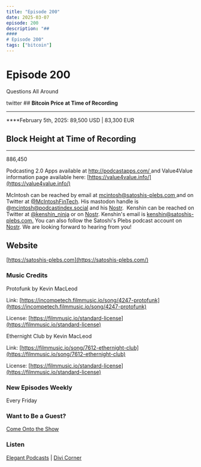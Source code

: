 ```yaml
---
title: "Episode 200"
date: 2025-03-07
episode: 200
description: "## 
#### 
# Episode 200"
tags: ["bitcoin"]
---
```


## 
#### 
# Episode 200

Questions All Around

twitter                               ## **Bitcoin Price at Time of Recording**
** **

****February 5th, 2025: 89,500 USD | 83,300 EUR   

### 

## **Block Height at Time of Recording**
****

886,450

Podcasting 2.0 Apps available at [http://podcastapps.com/ ](http://newpodcastapps.com/) and Value4Value information page available here: [https://value4value.info/](https://value4value.info/)

McIntosh can be reached by email at [mcintosh@satoshis-plebs.com ](mailto:mcintosh@satoshis-plebs.com)and on Twitter at [@McIntoshFinTech](https://x.com/McIntoshFinTech). His mastodon handle is @mcintosh@podcastindex.social and his [Nostr](https://njump.me/npub197swtr3ymz7aw72tu7eqspxjta7zwcwf23uw4fxyxe2r2eyrfa2sdpner3).  Kenshin can be reached on Twitter at [@k](https://x.com/kenshin_ninja)[enshin_ninja](https://x.com/kenshin_ninja) or on [Nostr](https://njump.me/npub10xxhztawwgtuapdej49q5jgfawu5p0f2j2tzuaxxww2hl546ct3sr7pcjl). Kenshin's email is [kenshin@satoshis-plebs.com.](mailto:kenshin@satoshis-plebs.com) You can also follow the Satoshi's Plebs podcast account on [Nostr](https://njump.me/npub1hkkcygtuz63jccf3ls63eqltrkztnx2n0kqtq2qgeqq6e52x9xyqpyfvlm). We are looking forward to hearing from you!

## Website

[https://satoshis-plebs.com](https://satoshis-plebs.com/)

### Music Credits

Protofunk by Kevin MacLeod

Link: [https://incompetech.filmmusic.io/song/4247-protofunk](https://incompetech.filmmusic.io/song/4247-protofunk)

License: [https://filmmusic.io/standard-license](https://filmmusic.io/standard-license)

Ethernight Club by Kevin MacLeod

Link: [https://filmmusic.io/song/7612-ethernight-club](https://filmmusic.io/song/7612-ethernight-club)

License: [https://filmmusic.io/standard-license](https://filmmusic.io/standard-license)

### New Episodes Weekly
Every Friday

### Want to Be a Guest?
[Come Onto the Show](#)

### Listen
[Elegant Podcasts](#)  |  [Divi Corner](#)